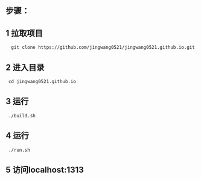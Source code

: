 
## 步骤：

 
## 1 拉取项目
```shell
  git clone https://github.com/jingwang0521/jingwang0521.github.io.git
```
## 2 进入目录
```shell
 cd jingwang0521.github.io
 ```


## 3 运行 
```shell
 ./build.sh
 ```


## 4 运行  
```shell
 ./run.sh
 ```

## 5 访问localhost:1313

